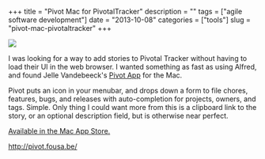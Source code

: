 +++
title = "Pivot Mac for PivotalTracker"
description = ""
tags = ["agile software development"]
date = "2013-10-08"
categories = ["tools"]
slug = "pivot-mac-pivotaltracker"
+++


<div class="tool-screenshot mb1"><a href="http://pivot.fousa.be/"><img id="bluga-thumbnail-2857" class="bluga-thumbnail custom" src="/media/bluga/
wt5254440d2af1e_custom.jpg"/></a></div><p>I was looking for a way to add stories to Pivotal Tracker without having to load their UI in the web browser. I wanted something as fast as using Alfred, and found Jelle Vandebeeck's <a href="http://pivot.fousa.be/">Pivot App</a> for the Mac.</p>

<p>Pivot puts an icon in your menubar, and drops down a form to file chores, features, bugs, and releases with auto-completion for projects, owners, and tags. Simple. Only thing I could want more from this is a clipboard link to the story, or an optional description field, but is otherwise near perfect.</p>

<p><a href="https://itunes.apple.com/us/app/pivot/id601330854">Available in the Mac App Store.</a></p>

  
<p><a href="http://pivot.fousa.be/">http://pivot.fousa.be/</a></p>
      
